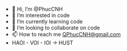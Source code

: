 - 👋 Hi, I’m @PhucCNH
- 👀 I’m interested in code
- 🌱 I’m currently learning code
- 💞️ I’m looking to collaborate on code
- 📫 How to reach me QPhucCNH@gmail.com
- HAOI - VOI - IOI -> HUST

<!---
PhucCNH/PhucCNH is a ✨ special ✨ repository because its `README.md` (this file) appears on your GitHub profile.
You can click the Preview link to take a look at your changes.
--->
